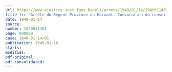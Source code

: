 ```yaml
---
url: https://www.ejustice.just.fgov.be/eli/arrete/1949/01/14/1949011401/justel
title-fr: "Arrêté du Régent Province du Hainaut. Convocation du conseil provincial en session extraordinaire"
date: 1949-01-14
source:
number: 1949011401
page: 888888
case: 1949-01-14/01
publication: 1949-01-16
starts:
modifies:
pdf-original:
pdf-consolidated:
---
```


